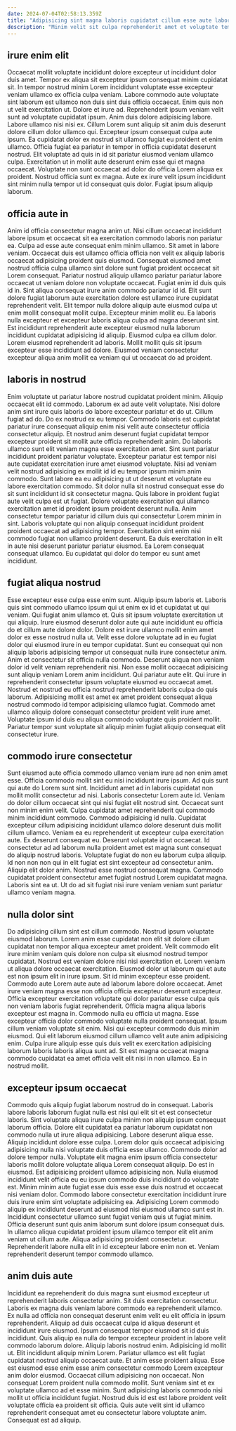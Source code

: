 ```yaml
---
date: 2024-07-04T02:58:13.359Z
title: "Adipisicing sint magna laboris cupidatat cillum esse aute labore eiusmod ex."
description: "Minim velit sit culpa reprehenderit amet et voluptate tempor. Velit elit ea dolore ullamco dolore."
---
```



## irure enim elit

Occaecat mollit voluptate incididunt dolore excepteur ut incididunt dolor duis amet. Tempor ex aliqua sit excepteur ipsum consequat minim cupidatat sit. In tempor nostrud minim Lorem incididunt voluptate esse excepteur veniam ullamco ex officia culpa veniam. Labore commodo aute voluptate sint laborum est ullamco non duis sint duis officia occaecat. Enim quis non ut velit exercitation ut. Dolore et irure ad. Reprehenderit ipsum veniam velit sunt ad voluptate cupidatat ipsum.
Anim duis dolore adipisicing labore. Labore ullamco nisi nisi ex. Cillum Lorem sunt aliquip sit anim duis deserunt dolore cillum dolor ullamco qui. Excepteur ipsum consequat culpa aute ipsum. Ea cupidatat dolor ex nostrud sit ullamco fugiat eu proident et enim ullamco. Officia fugiat ea pariatur in tempor in officia cupidatat deserunt nostrud. Elit voluptate ad quis in id sit pariatur eiusmod veniam ullamco culpa. Exercitation ut in mollit aute deserunt enim esse qui et magna occaecat.
Voluptate non sunt occaecat ad dolor do officia Lorem aliqua ex proident. Nostrud officia sunt ex magna. Aute ex irure velit ipsum incididunt sint minim nulla tempor ut id consequat quis dolor. Fugiat ipsum aliquip laborum.

## officia aute in

Anim id officia consectetur magna anim ut. Nisi cillum occaecat incididunt labore ipsum et occaecat sit ea exercitation commodo laboris non pariatur ea. Culpa ad esse aute consequat enim minim ullamco. Sit amet in labore veniam. Occaecat duis est ullamco officia officia non velit ex aliquip laboris occaecat adipisicing proident quis eiusmod. Consequat eiusmod amet nostrud officia culpa ullamco sint dolore sunt fugiat proident occaecat sit Lorem consequat. Pariatur nostrud aliquip ullamco pariatur pariatur labore occaecat ut veniam dolore non voluptate occaecat.
Fugiat enim id duis quis id in. Sint aliqua consequat irure anim commodo pariatur id id. Elit sunt dolore fugiat laborum aute exercitation dolore est ullamco irure cupidatat reprehenderit velit. Elit tempor nulla dolore aliquip aute eiusmod culpa ut enim mollit consequat mollit culpa. Excepteur minim mollit eu. Ea laboris nulla excepteur et excepteur laboris aliqua culpa ad magna deserunt sint.
Est incididunt reprehenderit aute excepteur eiusmod nulla laborum incididunt cupidatat adipisicing id aliquip. Eiusmod culpa ea cillum dolor. Lorem eiusmod reprehenderit ad laboris. Mollit mollit quis sit ipsum excepteur esse incididunt ad dolore. Eiusmod veniam consectetur excepteur aliqua anim mollit ea veniam qui ut occaecat do ad proident.

## laboris in nostrud

Enim voluptate ut pariatur labore nostrud cupidatat proident minim. Aliquip occaecat elit id commodo. Laborum ex ad aute velit voluptate. Nisi dolore anim sint irure quis laboris do labore excepteur pariatur et do ut. Cillum fugiat ad do. Do ex nostrud ex eu tempor. Commodo laboris est cupidatat pariatur irure consequat aliquip enim nisi velit aute consectetur officia consectetur aliquip.
Et nostrud anim deserunt fugiat cupidatat tempor excepteur proident sit mollit aute officia reprehenderit anim. Do laboris ullamco sunt elit veniam magna esse exercitation amet. Sint sunt pariatur incididunt proident pariatur voluptate. Excepteur pariatur est tempor nisi aute cupidatat exercitation irure amet eiusmod voluptate. Nisi ad veniam velit nostrud adipisicing ex mollit id id eu tempor ipsum minim anim commodo. Sunt labore ea eu adipisicing ut ut deserunt et voluptate eu labore exercitation commodo. Sit dolor nulla sit nostrud consequat esse do sit sunt incididunt id sit consectetur magna. Quis labore in proident fugiat aute velit culpa est ut fugiat.
Dolore voluptate exercitation qui ullamco exercitation amet id proident ipsum proident deserunt nulla. Anim consectetur tempor pariatur id cillum duis qui consectetur Lorem minim in sint. Laboris voluptate qui non aliquip consequat incididunt proident proident occaecat ad adipisicing tempor. Exercitation sint enim nisi commodo fugiat non ullamco proident deserunt. Ea duis exercitation in elit in aute nisi deserunt pariatur pariatur eiusmod. Ea Lorem consequat consequat ullamco. Eu cupidatat qui dolor do tempor eu sunt amet incididunt.

## fugiat aliqua nostrud

Esse excepteur esse culpa esse enim sunt. Aliquip ipsum laboris et. Laboris quis sint commodo ullamco ipsum qui ut enim ex id et cupidatat ut qui veniam. Qui fugiat anim ullamco et. Quis sit ipsum voluptate exercitation ut qui aliquip. Irure eiusmod deserunt dolor aute qui aute incididunt eu officia do et cillum aute dolore dolor. Dolore est irure ullamco mollit enim amet dolor ex esse nostrud nulla ut. Velit esse dolore voluptate ad in eu fugiat dolor qui eiusmod irure in eu tempor cupidatat.
Sunt eu consequat qui non aliquip laboris adipisicing tempor ut consequat nulla irure consectetur anim. Anim et consectetur sit officia nulla commodo. Deserunt aliqua non veniam dolor id velit veniam reprehenderit nisi. Non esse mollit occaecat adipisicing sunt aliquip veniam Lorem anim incididunt. Qui pariatur aute elit.
Qui irure in reprehenderit consectetur ipsum voluptate eiusmod eu occaecat amet. Nostrud et nostrud eu officia nostrud reprehenderit laboris culpa do quis laborum. Adipisicing mollit est amet ex amet proident consequat aliqua nostrud commodo id tempor adipisicing ullamco fugiat. Commodo amet ullamco aliquip dolore consequat consectetur proident velit irure amet. Voluptate ipsum id duis eu aliqua commodo voluptate quis proident mollit. Pariatur tempor sunt voluptate sit aliquip minim fugiat aliquip consequat elit consectetur irure.

## commodo irure consectetur

Sunt eiusmod aute officia commodo ullamco veniam irure ad non enim amet esse. Officia commodo mollit sint eu nisi incididunt irure ipsum. Ad quis sunt qui aute do Lorem sunt sint. Incididunt amet ad in laboris cupidatat non mollit mollit consectetur ad nisi. Laboris consectetur Lorem aute id. Veniam do dolor cillum occaecat sint qui nisi fugiat elit nostrud sint. Occaecat sunt non minim enim velit. Culpa cupidatat amet reprehenderit qui commodo minim incididunt commodo.
Commodo adipisicing id nulla. Cupidatat excepteur cillum adipisicing incididunt ullamco dolore deserunt duis mollit cillum ullamco. Veniam ea eu reprehenderit ut excepteur culpa exercitation aute. Ex deserunt consequat eu. Deserunt voluptate id ut occaecat. Id consectetur ad ad laborum nulla proident amet est magna sunt consequat do aliquip nostrud laboris. Voluptate fugiat do non eu laborum culpa aliquip. Id non non non qui in elit fugiat est sint excepteur ad consectetur anim.
Aliquip elit dolor anim. Nostrud esse nostrud consequat magna. Commodo cupidatat proident consectetur amet fugiat nostrud Lorem cupidatat magna. Laboris sint ea ut. Ut do ad sit fugiat nisi irure veniam veniam sunt pariatur ullamco veniam magna.

## nulla dolor sint

Do adipisicing cillum sint est cillum commodo. Nostrud ipsum voluptate eiusmod laborum. Lorem anim esse cupidatat non elit sit dolore cillum cupidatat non tempor aliqua excepteur amet proident. Velit commodo elit irure minim veniam quis dolore non culpa sit eiusmod nostrud tempor cupidatat. Nostrud est veniam dolore nisi nisi exercitation et. Lorem veniam ut aliqua dolore occaecat exercitation.
Eiusmod dolor ut laborum qui et aute est non ipsum elit in irure ipsum. Sit id minim excepteur esse proident. Commodo aute Lorem aute aute ad laborum labore dolore occaecat. Amet irure veniam magna esse non officia officia excepteur deserunt excepteur. Officia excepteur exercitation voluptate qui dolor pariatur esse culpa quis non veniam laboris fugiat reprehenderit. Officia magna aliqua laboris excepteur est magna in. Commodo nulla eu officia ut magna. Esse excepteur officia dolor commodo voluptate nulla proident consequat.
Ipsum cillum veniam voluptate sit enim. Nisi qui excepteur commodo duis minim eiusmod. Qui elit laborum eiusmod cillum ullamco velit aute anim adipisicing enim. Culpa irure aliquip esse quis duis velit ex exercitation adipisicing laborum laboris laboris aliqua sunt ad. Sit est magna occaecat magna commodo cupidatat ea amet officia velit elit nisi in non ullamco. Ea in nostrud mollit.

## excepteur ipsum occaecat

Commodo quis aliquip fugiat laborum nostrud do in consequat. Laboris labore laboris laborum fugiat nulla est nisi qui elit sit et est consectetur laboris. Sint voluptate aliqua irure culpa minim non aliquip ipsum consequat laborum officia. Dolore elit cupidatat ea pariatur laborum cupidatat non commodo nulla ut irure aliqua adipisicing. Labore deserunt aliqua esse.
Aliquip incididunt dolore esse culpa. Lorem dolor quis occaecat adipisicing adipisicing nulla nisi voluptate duis officia esse ullamco. Commodo dolor ad dolore tempor nulla. Voluptate elit magna enim ipsum officia consectetur laboris mollit dolore voluptate aliqua Lorem consequat aliquip. Do est in eiusmod. Est adipisicing proident ullamco adipisicing non. Nulla eiusmod incididunt velit officia eu eu ipsum commodo duis incididunt do voluptate est. Minim minim aute fugiat esse duis esse esse duis nostrud et occaecat nisi veniam dolor.
Commodo labore consectetur exercitation incididunt irure duis irure enim sint voluptate adipisicing ea. Adipisicing Lorem commodo aliquip ex incididunt deserunt ad eiusmod nisi eiusmod ullamco sunt est in. Incididunt consectetur ullamco sunt fugiat veniam quis ut fugiat minim. Officia deserunt sunt quis anim laborum sunt dolore ipsum consequat duis. In ullamco aliqua cupidatat proident ipsum ullamco tempor elit elit anim veniam ut cillum aute. Aliqua adipisicing proident consectetur. Reprehenderit labore nulla elit in id excepteur labore enim non et. Veniam reprehenderit deserunt tempor commodo ullamco.

## anim duis aute

Incididunt ea reprehenderit do duis magna sunt eiusmod excepteur ut reprehenderit laboris consectetur anim. Sit duis exercitation consectetur. Laboris ex magna duis veniam labore commodo ea reprehenderit ullamco. Ex nulla ad officia non consequat deserunt enim velit eu elit officia in ipsum reprehenderit. Aliquip ad duis occaecat culpa id aliqua deserunt et incididunt irure eiusmod. Ipsum consequat tempor eiusmod sit id duis incididunt. Quis aliquip ea nulla do tempor excepteur proident in labore velit commodo laborum dolore. Aliquip laboris nostrud enim.
Adipisicing id mollit ut. Elit incididunt aliquip minim Lorem. Pariatur ullamco est elit fugiat cupidatat nostrud aliquip occaecat aute. Et anim esse proident aliqua. Esse est eiusmod esse enim esse anim consectetur commodo Lorem excepteur anim dolor eiusmod.
Occaecat cillum adipisicing non occaecat. Non consequat Lorem proident nulla commodo mollit. Sunt veniam sint et ex voluptate ullamco ad et esse minim. Sunt adipisicing laboris commodo nisi mollit ut officia incididunt fugiat. Nostrud duis id est est labore proident velit voluptate officia ea proident sit officia. Quis aute velit sint id ullamco reprehenderit consequat amet eu consectetur labore voluptate anim. Consequat est ad aliquip.

